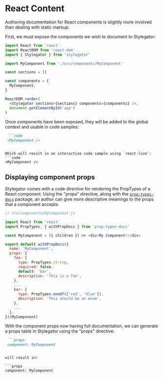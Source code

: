 # React Content

Authoring documentation for React components is slightly more involved than dealing with static markup.

First, we must expose the components we wish to document to Stylegator:

```js
import React from 'react'
import ReactDOM from 'react-dom'
import { Stylegator } from 'stylegator'

import MyComponent from './src/components/MyComponent'

const sections = []

const components = {
  MyComponent,
}

ReactDOM.render(
  <Stylegator sections={sections} components={components} />,
  document.getElementById('app')
)
```

Once components have been exposed, they will be added to the global context and usable in code samples:

```md
 ```code
 <MyComponent />
 ```
```

Which will result in an interactive code sample using `react-live`:
```code
<MyComponent />
```

## Displaying component props

Stylegator comes with a code directive for rendering the PropTypes of a React component. Using the "props" directive, along with the [`prop-types-docs`](https://www.npmjs.com/package/prop-types-docs) package, an author can give more descriptive meanings to the props that a component accepts:

```js
// src/components/MyComponent.js

import React from 'react'
import PropTypes, { withPropDocs } from 'prop-types-docs'

const MyComponent = ({ children }) => <div>My Component!</div>

export default withPropDocs({
  name: 'MyComponent',
  props: {
    foo: {
      type: PropTypes.string,
      required: false,
      default: 'bar',
      description: 'This is a foo',
    },
    ...
    bar: {
      type: PropTypes.oneOf(['red', 'blue']),
      description: 'This should be an enum',
    },
    ...
  },
})(MyComponent)
```

With the component props now having full documentation, we can generate a props table in Stylegator using the "props" directive:

```md
 ```props
 component: MyComponent
 ```
```

will result in:

```props
component: MyComponent
```
